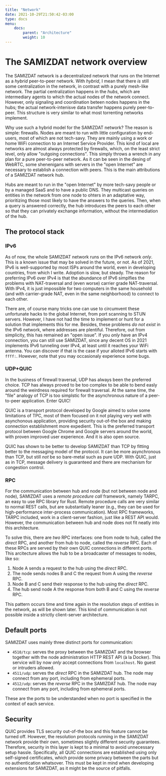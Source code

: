 ```yaml
---
title: "Network"
date: 2021-10-29T21:50:42-03:00
type: docs
menu:
    docs:
        parent: "Architecture"
        weight: 10
---
```


# The SAMIZDAT network overview

The SAMIZDAT network is a decentralized network that runs on the Internet as a _hybrid_ peer-to-peer network. With _hybrid_, I mean that there _is_ still some centralization in the network, in contrast with a purely mesh-like network. The partial centralization happens in the _hubs_, which are intermediary agents to which the actual nodes of the network connect. However, only signaling and coordination beteen nodes happens in the hubs; the actual network-intenisve data transfer happens purely peer-to-peer. This structure is very similar to what most torrenting networks implement.

Why use such a hybrid model for the SAMIZDAT network? The reason is simple: firewalls. Nodes are meant to run with little configuration by end-users, most of which are not tech-savy. They are mainly using a work or home WiFi connection to an Internet Service Provider. This kind of local are networks are almost always protected by firewalls, which, on the least strict level, only allow "outgoing connections". This simply throws a wrench in any plan for a pure peer-to-peer network. As it can be seen in the desing of WebRTC, some shenenigans with servers in the "open Internet" are necessary to establish a connection with peers. This is the main attributions of a SAMIZDAT network hub.

Hubs are meant to run in the "open Internet" by more tech-savy people or by a managed SaaS and to have a public DNS. They multicast queries on entities in the network from one node to ohters in an adaptative way, prioritizing those most likely to have the answers to the queries. Then, when a query is answered correctly, the hub introduces the peers to each other so that they can privately exchange information, without the intermediation of the hub. 

## The protocol stack

### IPv6

As of now, the whole SAMIZDAT network runs on the IPv6 network _only_. This is a known issue that may be solved in the future, or not. As of 2021, IPv6 is well-supported by most ISPs around the world, even in developing countries, from which I write. Adoption is slow, but steady. The reason for preferring IPv6 over IPv4 is that the abundance of IPv6 simplfies the problems with NAT-traversal and (even worse) carrier grade NAT-traversal. With IPv4, it is just impossible for two computers in the same household (and with carrier-grade NAT, even in the same neighborhood) to connect to each other.

There are, of course many tricks one can use to circumvent these unfortunate hacks to the global Internet, from port scanning to STUN servers. However, I have not had the time to implement or hunt for a solution that implements this for me. Besides, these problems _do not exist_ in the IPv6 network, where addresses are plentiful. Therefore, out from simplicity, this has remained an "open issue". If you _only_ have an IPv4 connection, you can still use SAMIZDAT, since any decent OS in 2021 implements IPv6 tunneling over IPv4, at least until it reaches your WiFi antenna. You can discover if that is the case if your alloted IPv6 starts with `ffff:`. However, note that you may occasionaly experience some bugs. 


### UDP+QUIC

In the business of firewall traversal, UDP has always been the preferred choice. TCP has always proved to be too complex to be able to bend easly around the weirdness required for firewall traversal. At the same time, the "file" analogy of TCP is too simplstic for the asynchronous nature of a peer-to-peer application. Enter QUIC!

QUIC is a transport protocol developed by Google aimed to solve some limitations of TPC, most of them focused on it not playing very well with asynchonous application, providing security out-of-the box and making connection establishment more expedient. This is the preferred transport protocol between Google Chrome and Google servers around the world, with proven improved user experience. And it is also open source. 

QUIC has shown to be better to develop SAMIZDAT than TCP by fitting better to the messaging model of the protocol. It can be more asynchronous than TCP, but still _not_ be so bare-metal such as pure UDP. With QUIC, just as in TCP, message delivery is guaranteed and there are mechanism for congestion control.


### RPC

For the communication between hub and node (but not between node and node), SAMIZDAT uses a _remote procedure call_ framework, namely TARPC, an easy to use RPC library for Rust. Remote procedure calls are very similar to normal REST calls, but are substantially leaner (e.g., they can be used for high-performance inter-process communication). Most RPC frameworks, TARPC included, work in a client-server fashion, just like a REST API would. However, the communication between hub and node does not fit neatly into this architecture.

To solve this, there are _two_ RPC interfaces: one from node to hub, called the _direct_ RPC, and another from hub to node, called the _reverse_ RPC. Each of these RPCs are served by their own QUIC connections in different ports. This arcitecture allows the hub to be a broadcaster of messages to nodes, like so:

1. Node A sends a request to the hub using the _direct_ RPC.
2. The node sends nodes B and C the request from A using the _reverse_ RPC.
3. Node B and C send their response to the hub using the _direct_ RPC.
4. The hub send node A the response from both B and C using the _reverse_ RPC.

This pattern occurs time and time again in the resolution steps of entities in the network, as will be shown later. This kind of communication is not possible inside a strictly client-server architecture.


## Default ports

SAMIZDAT uses mainly three distinct ports for communication:

* `4510/tcp`: serves the proxy between the SAMIZDAT and the browser together with the node administration HTTP REST API (à la Docker). This service will by now _only_ accept connections from `localhost`. No guest or intruders allowed.
* `4511/udp`: serves the _direct_ RPC in the SAMIZDAT hub. The node may connect from any port, including from ephemeral ports.
* `4512/udp`: serves the _reverse_ RPC in the SAMIZDAT hub. The node may connect from any port, including from ephemeral ports.

These are the ports to be understanded when no port is specified in the context of each service.


## Security

QUIC provides TLS security out-of-the box and this feature cannot be turned off. However, the resolution protocols running in the SAMIZDAT network provide their own, sometimes slightly different security guarantees. Therefore, security in this layer is kept to a minimal to avoid unnecessary setup hassle. Specifically, all QUIC connections are established using only self-signed certificates, which provide some privacy between the parts but no authentication whatsover. This must be kept in mind when developing extensions for SAMIZDAT, as it might be the source of pitfalls. 

